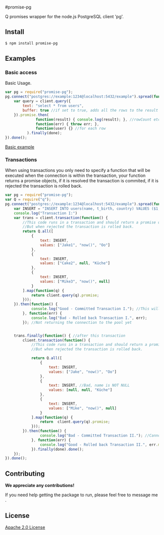 #promise-pg

Q promises wrapper for the node.js PostgreSQL client 'pg'.

## Install

```sh
$ npm install promise-pg
```


## Examples

### Basic access

Basic Usage.


```javascript
var pg = require("promise-pg");
pg.connect("postgres://example:1234@localhost:5432/example").spread(function(client, done) {
    var query = client.query({
        text: "select * from users",
        buffer: true //if set to true, adds all the rows to the result object available on the rows property on the promise resolve value
    }).promise.then(
              function(result) { console.log(result); }, //rowCount etc
              function(err) { throw err; },
              function(user) {} //for each row
          ).finally(done);
}).done();
```

[Basic example](https://bitbucket.org/lplabs/promise-pg/src/master/examples/basic.js?at=master)

### Transactions

When using transactions you only need to specify a function that will be executed when the connection is within the
 transaction, your function returns a promise objects, if it is resolved the transaction is commited, if it is rejected
 the transaction is rolled back.

```javascript
var pg = require("promise-pg");
var Q = require("q");
pg.connect("postgres://example:1234@localhost:5432/example").spread(function(client, done) {
    var INSERT = "INSERT INTO users(name, t_birth, country) VALUES ($1, $2, $3);";
    console.log("Transaction I:")
    var trans = client.transaction(function() {
        //This code runs in a transaction and should return a promise object, that when resolved the transaction is committed
        //But when rejected the transaction is rolled back.
        return Q.all([
            {
                text: INSERT,
                values: ["Jake1", "now()", "Oo"]
            },
            {
                text: INSERT,
                values: ["Cake2", null, "Küche"]
            },
            {
                text: INSERT,
                values: ["Mike3", "now()", null]
            }
        ].map(function(q) {
            return client.query(q).promise;
        }));
    }).then(function() {
            console.log("Good - Committed Transaction I."); //This will happen
        }, function(err) {
            console.log("Bad - Rolled back Transaction I.", err);
        }); //Not returning the connection to the pool yet


    trans.finally(function() { //after this transaction
        client.transaction(function() {
            //This code runs in a transaction and should return a promise object, that when resolved the transaction is committed
            //But when rejected the transaction is rolled back.

            return Q.all([
                {
                    text: INSERT,
                    values: ["Jake", "now()", "Oo"]
                },
                {
                    text: INSERT, //Bad, name is NOT NULL
                    values: [null, null, "Küche"]
                },
                {
                    text: INSERT,
                    values: ["Mike", "now()", null]
                }
            ].map(function(q) {
                return  client.query(q).promise;
            }));
        }).then(function() {
                console.log("Bad - Committed Transaction II."); //Cannot commit due to bad name
            }, function(err) {
                console.log("Good - Rolled back Transaction II.", err.message);
            }).finally(done).done();
    });
}).done();

```

## Contributing

__We appreciate any contributions!__

If you need help getting the package to run, please feel free to message me .


## License

[Apache 2.0 License](http://www.apache.org/licenses/LICENSE-2.0)